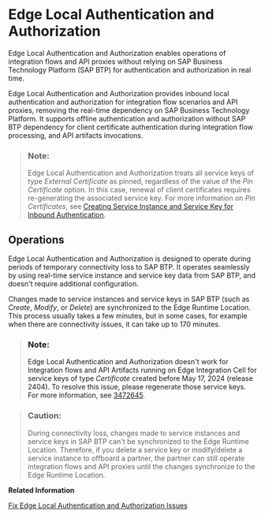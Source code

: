 <!-- loio510d447eef554e188b7577c902809416 -->

# Edge Local Authentication and Authorization

Edge Local Authentication and Authorization enables operations of integration flows and API proxies without relying on SAP Business Technology Platform \(SAP BTP\) for authentication and authorization in real time.

Edge Local Authentication and Authorization provides inbound local authentication and authorization for integration flow scenarios and API proxies, removing the real-time dependency on SAP Business Technology Platform. It supports offline authentication and authorization without SAP BTP dependency for client certificate authentication during integration flow processing, and API artifacts invocations.

> ### Note:  
> Edge Local Authentication and Authorization treats all service keys of type *External Certificate* as pinned, regardless of the value of the *Pin Certificate* option. In this case, renewal of client certificates requires re-generating the associated service key. For more information on *Pin Certificates*, see [Creating Service Instance and Service Key for Inbound Authentication](40-RemoteSystems/creating-service-instance-and-service-key-for-inbound-authentication-19af5e2.md).



<a name="loio510d447eef554e188b7577c902809416__section_cys_bzt_zbc"/>

## Operations

Edge Local Authentication and Authorization is designed to operate during periods of temporary connectivity loss to SAP BTP. It operates seamlessly by using real-time service instance and service key data from SAP BTP, and doesn't require additional configuration.

Changes made to service instances and service keys in SAP BTP \(such as *Create*, *Modify*, or *Delete*\) are synchronized to the Edge Runtime Location. This process usually takes a few minutes, but in some cases, for example when there are connectivity issues, it can take up to 170 minutes.

> ### Note:  
> Edge Local Authentication and Authorization doesn't work for Integration flows and API Artifacts running on Edge Integration Cell for service keys of type *Certificate* created before May 17, 2024 \(release 2404\). To resolve this issue, please regenerate those service keys. For more information, see [3472645](https://me.sap.com/notes/3472645).

> ### Caution:  
> During connectivity loss, changes made to service instances and service keys in SAP BTP can't be synchronized to the Edge Runtime Location. Therefore, if you delete a service key or modify/delete a service instance to offboard a partner, the partner can still operate integration flows and API proxies until the changes synchronize to the Edge Runtime Location.

**Related Information**  


[Fix Edge Local Authentication and Authorization Issues](fix-edge-local-authentication-and-authorization-issues-4cddfbe.md "Check and fix issues related to local authentication and authorization.")

